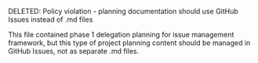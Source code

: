DELETED: Policy violation - planning documentation should use GitHub Issues instead of .md files

This file contained phase 1 delegation planning for issue management framework, but this type of project planning content should be managed in GitHub Issues, not as separate .md files.